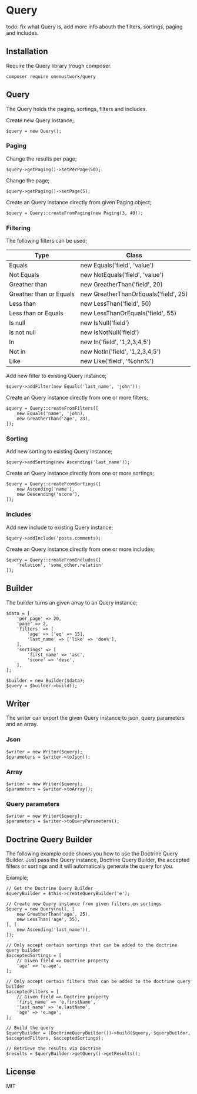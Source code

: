 # Query
todo: fix what Query is, add more info abouth the filters, sortings, paging and includes.

## Installation
Require the Query library trough composer.
```
composer require onemustwork/query
```

## Query
The Query holds the paging, sortings, filters and includes.

Create new Query instance;
```
$query = new Query();
```

### Paging
Change the results per page;
```
$query->getPaging()->setPerPage(50);
```

Change the page;
```
$query->getPaging()->setPage(5);
```

Create an Query instance directly from given Paging object;
```
$query = Query::createFromPaging(new Paging(3, 40));
```

### Filtering
The following filters can be used;

| Type | Class |
|------|-------|
| Equals | new Equals('field', 'value') |
| Not Equals | new NotEquals('field', 'value') |
| Greather than | new GreatherThan('field', 20) |
| Greather than or Equals | new GreatherThanOrEquals('field', 25) |
| Less than | new LessThan('field', 50) |
| Less than or Equals | new LessThanOrEquals('field', 55) |
| Is null | new IsNull('field') |
| Is not null | new IsNotNull('field') |
| In | new In('field', '1,2,3,4,5') |
| Not in | new NotIn('field', '1,2,3,4,5') |
| Like | new Like('field', '%ohn%') |

Add new filter to existing Query instance;
```
$query->addFilter(new Equals('last_name', 'john'));
```

Create an Query instance directly from one or more filters;
```
$query = Query::createFromFilters([
    new Equals('name', 'john),
    new GreatherThan('age', 23),
]);
```

### Sorting
Add new sorting to existing Query instance;
```
$query->addSorting(new Ascending('last_name'));
```

Create an Query instance directly from one or more sortings;
```
$query = Query::createFromSortings([
    new Ascending('name'),
    new Descending('score'),
]);
```

### Includes
Add new include to existing Query instance;
```
$query->addInclude('posts.comments);
```

Create an Query instance directly from one or more includes;
```
$query = Query::createFromIncludes([
    'relation', 'some_other.relation'
]);
```

## Builder
The builder turns an given array to an Query instance;

```
$data = [
    'per_page' => 20,
    'page' => 2,
    'filters' => [
        'age' => ['eq' => 15],
        'last_name' => ['like' => 'doe%'],
    ],
    'sortings' => [
        'first_name' => 'asc',
        'score' => 'desc',
    ],
];

$builder = new Builder($data);
$query = $builder->build();
```

## Writer
The writer can export the given Query instance to json, query parameters and an array.

### Json
```
$writer = new Writer($query);
$parameters = $writer->toJson();
```

### Array
```
$writer = new Writer($query);
$parameters = $writer->toArray();
```

### Query parameters
```
$writer = new Writer($query);
$parameters = $writer->toQueryParameters();
```

## Doctrine Query Builder
The following example code shows you how to use the Doctrine Query Builder. Just pass the Query instance, Doctrine Query Builder, the accepted filters or sortings and it will automatically generate the query for you.

Example;
```
// Get the Doctrine Query Builder
$queryBuilder = $this->createQueryBuilder('e');

// Create new Query instance from given filters en sortings
$query = new Query(null, [
    new GreatherThan('age', 25),
    new LessThan('age', 55),
], [
    new Ascending('last_name')),
]);

// Only accept certain sortings that can be added to the doctrine query builder
$acceptedSortings = [
    // Given field => Doctrine property
    'age' => 'e.age',
];

// Only accept certain filters that can be added to the doctrine query builder
$acceptedFilters = [
    // Given field => Doctrine property
    'first_name' => 'e.firstName',
    'last_name' => 'e.lastName',
    'age' => 'e.age',
];

// Build the query
$queryBuilder = (DoctrineQueryBuilder())->build($query, $queryBuilder, $acceptedFilters, $acceptedSortings);

// Retrieve the results via Doctrine
$results = $queryBuilder->getQuery()->getResults();
```

License
----

MIT
